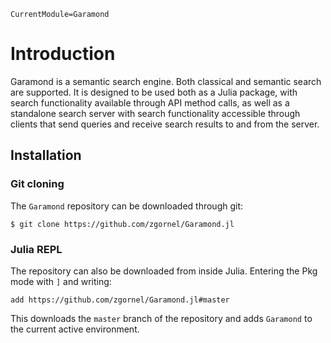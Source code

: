 ```@meta
CurrentModule=Garamond
```

# Introduction

Garamond is a semantic search engine. Both classical and semantic search are supported. It is designed to be used both as a Julia package, with search functionality available through API method calls, as well as a standalone search server with search functionality accessible through clients that send queries and receive search results to and from the server.

## Installation

### Git cloning
The `Garamond` repository can be downloaded through git:
```
$ git clone https://github.com/zgornel/Garamond.jl
```

### Julia REPL
The repository can also be downloaded from inside Julia. Entering the Pkg mode with `]` and writing:
```
add https://github.com/zgornel/Garamond.jl#master
```
This downloads the `master` branch of the repository and adds `Garamond` to the current active environment.
